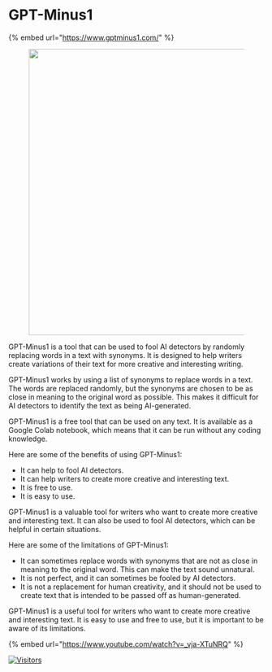 # GPT-Minus1

{% embed url="https://www.gptminus1.com/" %}

<figure><img src="https://images.spr.so/cdn-cgi/imagedelivery/j42No7y-dcokJuNgXeA0ig/423918a4-a4a6-44df-bee6-6d7125434a29/gptminus1/w=3840,quality=80" alt="" width="563"></figure>

GPT-Minus1 is a tool that can be used to fool AI detectors by randomly replacing words in a text with synonyms. It is designed to help writers create variations of their text for more creative and interesting writing.

GPT-Minus1 works by using a list of synonyms to replace words in a text. The words are replaced randomly, but the synonyms are chosen to be as close in meaning to the original word as possible. This makes it difficult for AI detectors to identify the text as being AI-generated.

GPT-Minus1 is a free tool that can be used on any text. It is available as a Google Colab notebook, which means that it can be run without any coding knowledge.

Here are some of the benefits of using GPT-Minus1:

* It can help to fool AI detectors.
* It can help writers to create more creative and interesting text.
* It is free to use.
* It is easy to use.

GPT-Minus1 is a valuable tool for writers who want to create more creative and interesting text. It can also be used to fool AI detectors, which can be helpful in certain situations.

Here are some of the limitations of GPT-Minus1:

* It can sometimes replace words with synonyms that are not as close in meaning to the original word. This can make the text sound unnatural.
* It is not perfect, and it can sometimes be fooled by AI detectors.
* It is not a replacement for human creativity, and it should not be used to create text that is intended to be passed off as human-generated.

GPT-Minus1 is a useful tool for writers who want to create more creative and interesting text. It is easy to use and free to use, but it is important to be aware of its limitations.

{% embed url="https://www.youtube.com/watch?v=_vja-XTuNRQ" %}

[![Visitors](https://api.visitorbadge.io/api/visitors?path=https%3A%2F%2Fgithub.com%2Fdrshahizan\&labelColor=%23697689\&countColor=%23555555\&style=plastic)](https://visitorbadge.io/status?path=https%3A%2F%2Fgithub.com%2Fdrshahizan)
